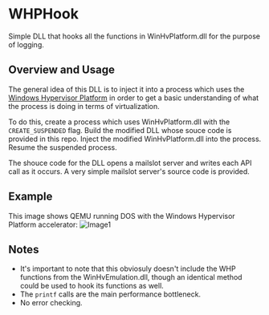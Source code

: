 # WHPHook
Simple DLL that hooks all the functions in WinHvPlatform.dll for the purpose of logging. 

## Overview and Usage

The general idea of this DLL is to inject it into a process which uses the [Windows Hypervisor Platform](https://docs.microsoft.com/en-us/virtualization/api/hypervisor-platform/hypervisor-platform) in order to get a basic understanding of what the process is doing in terms of virtualization.

To do this, create a process which uses WinHvPlatform.dll with the `CREATE_SUSPENDED` flag. Build the modified DLL whose souce code is provided in this repo. Inject the modified WinHvPlatform.dll into the process. Resume the suspended process.

The shouce code for the DLL opens a mailslot server and writes each API call as it occurs. A very simple mailslot server's source code is provided. 

## Example
This image shows QEMU running DOS with the Windows Hypervisor Platform accelerator: 
![Image1](https://user-images.githubusercontent.com/16905064/135654525-024380e3-77e6-49a3-9941-3fcf30ea00ab.png)

## Notes
* It's important to note that this obviosuly doesn't include the WHP functions from the WinHvEmulation.dll, though an identical method could be used to hook its functions as well.
* The `printf` calls are the main performance bottleneck.
* No error checking.
